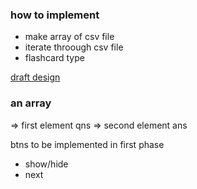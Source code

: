 ### how to implement

- make array of csv file
- iterate throough csv file 
- flashcard type

[draft design](https://www.figma.com/file/o1axZkA3hatRlxgcR8smX5/csv-flashcard?node-id=0%3A1)

### an array 
=> first element qns
=> second element ans

btns to be implemented in first phase 
- show/hide 
- next